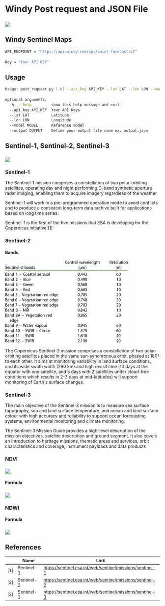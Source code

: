 # Windy Post request and JSON File

<img src="https://www.gannett-cdn.com/presto/2020/11/19/PTCN/7d946ccb-7a6e-4456-9a56-416076fc7311-EnIZWibVkAAdWqP.jpg" width="400"  align="middle" >

## Windy Sentinel Maps

```bash
API_ENDPOINT = "https://api.windy.com/api/point-forecast/v2"

Key = 'Your API KEY'
```

## Usage

```bash
Usage: post_request.py [-h] --api_key API_KEY --lat LAT --lon LON --model MODEL [--output OUTPUT]

optional arguments:
  -h, --help         show this help message and exit
  --api_key API_KEY  Your API Keys
  --lat LAT          Latitude
  --lon LON          Longitude
  --model MODEL      Reference model
  --output OUTPUT    Define your output file name ex. output.json
```
## Sentinel-1, Sentinel-2, Sentinel-3

<img src="https://64.media.tumblr.com/03ca2bdfdbb356a4f806be0f3c574f60/tumblr_n8zyut0fH01qa09t4o1_500.gif" width="400"  align="middle" >

### Sentinel-1

The Sentinel-1 mission comprises a constellation of two polar-orbiting satellites, operating day and night performing C-band synthetic aperture radar imaging, enabling them to acquire imagery regardless of the weather.

Sentinel-1 will work in a pre-programmed operation mode to avoid conflicts and to produce a consistent long-term data archive built for applications based on long time series.

Sentinel-1 is the first of the five missions that ESA is developing for the Copernicus initiative.[1]

### Sentinel-2

#### Bands

<img src=media/Sentinel-2-band-characteristics.png width="400"  align="middle" >


The Copernicus Sentinel-2 mission comprises a constellation of two polar-orbiting satellites placed in the same sun-synchronous orbit, phased at 180° to each other. It aims at monitoring variability in land surface conditions, and its wide swath width (290 km) and high revisit time (10 days at the equator with one satellite, and 5 days with 2 satellites under cloud-free conditions which results in 2-3 days at mid-latitudes) will support monitoring of Earth's surface changes.

### Sentinel-3

The main objective of the Sentinel-3 mission is to measure sea surface topography, sea and land surface temperature, and ocean and land surface colour with high accuracy and reliability to support ocean forecasting systems, environmental monitoring and climate monitoring.

The Sentinel-3 Mission Guide provides a high-level description of the mission objectives, satellite description and ground segment. It also covers an introduction to heritage missions, thematic areas and services, orbit characteristics and coverage, instrument payloads and data products

### NDVI

<img src=media/ndvi.bmp width="400"  align="middle" >

#### Formula

<img src="https://render.githubusercontent.com/render/math?math=(B8-B4)/(B8+B4)" align="middle">

### NDWI

#### Formula 
<img src="https://render.githubusercontent.com/render/math?math=(B3-B8)/(B3+B8)" align="middle">

## References
|   |  Name | Link  |
|---|---|---|
|[1]| Sentinel-1  |https://sentinel.esa.int/web/sentinel/missions/sentinel-1   
|[2]| Sentinel-2  |https://sentinel.esa.int/web/sentinel/missions/sentinel-2
|[3]| Sentinel-3  |https://sentinel.esa.int/web/sentinel/missions/sentinel-3  
